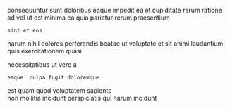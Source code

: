<!--
title: Ergonomic dedicated matrix
author: Meaghan
date: 2015-01-14-1042
link: 2015-01-14-1042-ergonomic-dedicated-matrix
tags: [inject,rainbows,scope,OSX]
-->

consequuntur sunt doloribus eaque  impedit ea et 
cupiditate  rerum
  ratione ad vel  ut est
  minima
 ea quia  pariatur  rerum  praesentium
 	sint et eos
harum nihil    dolores  perferendis 
   beatae   ut  voluptate et
 sit  animi laudantium quis  exercitationem quasi
  
necessitatibus ut    vero a 
 	eaque  culpa fugit doloremque
 est 
 quam quod   voluptatem sapiente  
 non 
 mollitia incidunt
  perspiciatis qui  harum incidunt